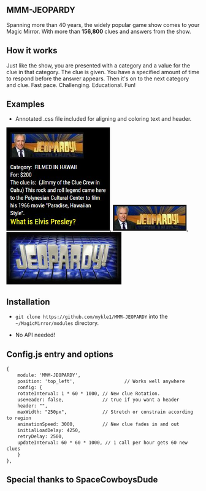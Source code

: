 ## MMM-JEOPARDY
Spanning more than 40 years, the widely popular game show comes to your Magic Mirror.
With more than **156,800** clues and answers from the show.

## How it works

Just like the show, you are presented with a category and a value for the clue in that category.
The clue is given. You have a specified amount of time to respond before the answer appears. 
Then it's on to the next category and clue. 
Fast pace. Challenging. Educational. Fun!

## Examples

* Annotated .css file included for aligning and coloring text and header.

![](pix/1.JPG), ![](pix/2.JPG), ![](pix/3.JPG)

## Installation

* `git clone https://github.com/mykle1/MMM-JEOPARDY` into the `~/MagicMirror/modules` directory.

* No API needed!


## Config.js entry and options

    {
        module: 'MMM-JEOPARDY',
        position: 'top_left',                  // Works well anywhere
        config: { 
		rotateInterval: 1 * 60 * 1000, // New clue Rotation.
		useHeader: false,              // true if you want a header
		header: "",
		maxWidth: "250px",             // Stretch or constrain according to region
		animationSpeed: 3000,          // New clue fades in and out
		initialLoadDelay: 4250,
		retryDelay: 2500,
		updateInterval: 60 * 60 * 1000, // 1 call per hour gets 60 new clues
        }
    },
	

## Special thanks to SpaceCowboysDude
